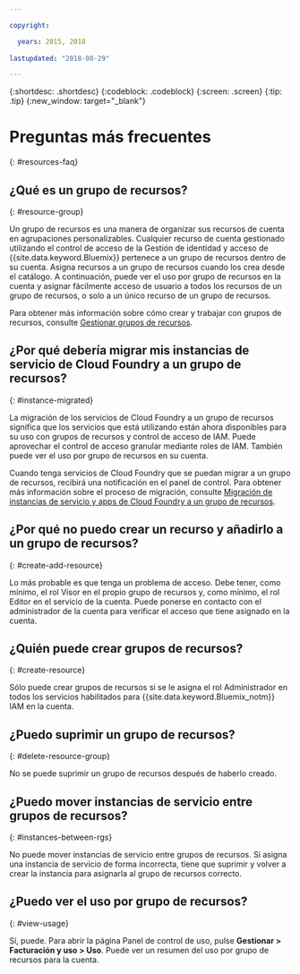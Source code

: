 ```yaml
---

copyright:

  years: 2015, 2018
  
lastupdated: "2018-08-29"

---
```



{:shortdesc: .shortdesc}
{:codeblock: .codeblock}
{:screen: .screen}
{:tip: .tip}
{:new_window: target="_blank"}


# Preguntas más frecuentes
{: #resources-faq}

## ¿Qué es un grupo de recursos?
{: #resource-group}

Un grupo de recursos es una manera de organizar sus recursos de cuenta en agrupaciones personalizables. Cualquier recurso de cuenta gestionado utilizando el control de acceso de la Gestión de identidad y acceso de {{site.data.keyword.Bluemix}} pertenece a un grupo de recursos dentro de su cuenta. Asigna recursos a un grupo de recursos cuando los crea desde el catálogo. A continuación, puede ver el uso por grupo de recursos en la cuenta y asignar fácilmente acceso de usuario a todos los recursos de un grupo de recursos, o solo a un único recurso de un grupo de recursos.

Para obtener más información sobre cómo crear y trabajar con grupos de recursos, consulte [Gestionar grupos de recursos](/docs/resources/resourcegroups.html#rgs).  

## ¿Por qué debería migrar mis instancias de servicio de Cloud Foundry a un grupo de recursos?
{: #instance-migrated}

La migración de los servicios de Cloud Foundry a un grupo de recursos significa que los servicios que está utilizando están ahora disponibles para su uso con grupos de recursos y control de acceso de IAM. Puede aprovechar el control de acceso granular mediante roles de IAM. También puede ver el uso por grupo de recursos en su cuenta. 

Cuando tenga servicios de Cloud Foundry que se puedan migrar a un grupo de recursos, recibirá una notificación en el panel de control. Para obtener más información sobre el proceso de migración, consulte [Migración de instancias de servicio y apps de Cloud Foundry a un grupo de recursos](/docs/resources/instance_migration.html#migrate).

## ¿Por qué no puedo crear un recurso y añadirlo a un grupo de recursos?
{: #create-add-resource}

Lo más probable es que tenga un problema de acceso. Debe tener, como mínimo, el rol Visor en el propio grupo de recursos y, como mínimo, el rol Editor en el servicio de la cuenta. Puede ponerse en contacto con el administrador de la cuenta para verificar el acceso que tiene asignado en la cuenta. 

## ¿Quién puede crear grupos de recursos?
{: #create-resource}

Sólo puede crear grupos de recursos si se le asigna el rol Administrador en todos los servicios habilitados para {{site.data.keyword.Bluemix_notm}} IAM en la cuenta.

## ¿Puedo suprimir un grupo de recursos?
{: #delete-resource-group}

No se puede suprimir un grupo de recursos después de haberlo creado.

## ¿Puedo mover instancias de servicio entre grupos de recursos?
{: #instances-between-rgs}

No puede mover instancias de servicio entre grupos de recursos. Si asigna una instancia de servicio de forma incorrecta, tiene que suprimir y volver a crear la instancia para asignarla al grupo de recursos correcto.  

## ¿Puedo ver el uso por grupo de recursos?
{: #view-usage}

Sí, puede. Para abrir la página Panel de control de uso, pulse **Gestionar > Facturación y uso > Uso**. Puede ver un resumen del uso por grupo de recursos para la cuenta. 
